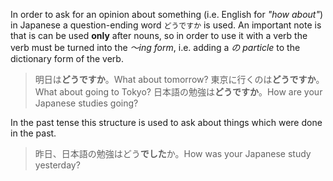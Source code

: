 In order to ask for an opinion about something (i.e. English for *"how about"*) in Japanese a question-ending word `どうですか` is used. An important note is that is can be used **only** after nouns, so in order to use it with a verb the verb must be turned into the *～ing form*, i.e. adding a *の particle* to the dictionary form of the verb.
>明日は**どうですか**。What about tomorrow?
>東京に行くのは**どうですか**。What about going to Tokyo?
>日本語の勉強は**どうですか**。How are your Japanese studies going?

In the past tense this structure is used to ask about things which were done in the past.
>昨日、日本語の勉強はどう**でした**か。How was your Japanese study yesterday?